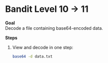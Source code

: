 
# Bandit Level 10 → 11

**Goal**  
Decode a file containing base64-encoded data.

**Steps**  
1. View and decode in one step:  
   ```bash
   base64 -d data.txt
